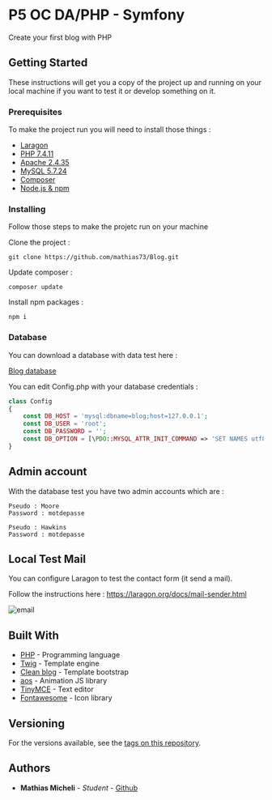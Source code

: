 # P5 OC DA/PHP - Symfony

Create your first blog with PHP

## Getting Started

These instructions will get you a copy of the project up and running on your local machine if you want to test it or develop something on it.


### Prerequisites

To make the project run you will need to install those things :

* [Laragon](https://laragon.org/download/)
* [PHP 7.4.11](https://www.php.net/releases/index.php)
* [Apache 2.4.35](http://archive.apache.org/dist/httpd/httpd-2.4.35.tar.gz)
* [MySQL 5.7.24](https://downloads.mysql.com/archives/get/p/23/file/mysql-5.7.24-winx64.zip)
* [Composer](https://getcomposer.org/download/)
* [Node.js & npm](https://nodejs.org/fr/)


### Installing

Follow those steps to make the projetc run on your machine

Clone the project :
```
git clone https://github.com/mathias73/Blog.git
```
Update composer :
```
composer update
```
Install npm packages :
```
npm i
```
### Database

You can download a database with data test here : 

[Blog database](https://drive.google.com/file/d/189oRdbs7TA4vJOhOhx8Wtx2VCiR-pU5C/view?usp=sharing)


You can edit Config.php with your database credentials : 

```php
class Config
{
    const DB_HOST = 'mysql:dbname=blog;host=127.0.0.1';
    const DB_USER = 'root';
    const DB_PASSWORD = '';
    const DB_OPTION = [\PDO::MYSQL_ATTR_INIT_COMMAND => 'SET NAMES utf8'];
}
```
## Admin account

With the database test you have two admin accounts which are : 
```
Pseudo : Moore 
Password : motdepasse 
```
```
Pseudo : Hawkins 
Password : motdepasse
```

## Local Test Mail

You can configure Laragon to test the contact form (it send a mail).

Follow the instructions here : https://laragon.org/docs/mail-sender.html

![email](https://image.noelshack.com/fichiers/2020/49/6/1607181565-email.png)

## Built With

* [PHP](https://www.php.net/manual/fr/intro-whatis.php) - Programming language
* [Twig](https://twig.symfony.com/) - Template engine
* [Clean blog](https://github.com/startbootstrap/startbootstrap-clean-blog) - Template bootstrap
* [aos](https://michalsnik.github.io/aos/) - Animation JS library
* [TinyMCE](https://www.tiny.cloud/) - Text editor
* [Fontawesome](https://fontawesome.com/) - Icon library


## Versioning

For the versions available, see the [tags on this repository](https://github.com/mathias73/blog/tags). 


## Authors

* **Mathias Micheli** - *Student* - [Github](https://github.com/mathias73)

